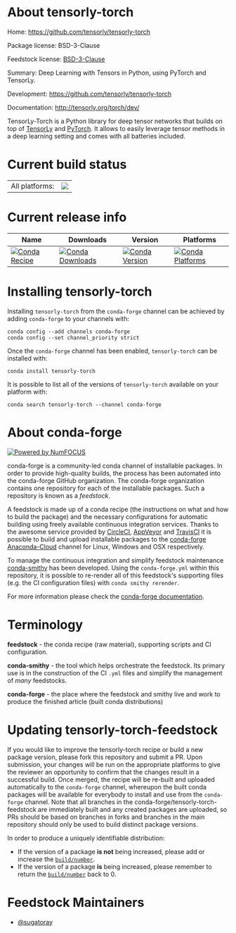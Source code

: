 About tensorly-torch
====================

Home: https://github.com/tensorly/tensorly-torch

Package license: BSD-3-Clause

Feedstock license: [BSD-3-Clause](https://github.com/conda-forge/tensorly-torch-feedstock/blob/master/LICENSE.txt)

Summary: Deep Learning with Tensors in Python, using PyTorch and TensorLy.

Development: https://github.com/tensorly/tensorly-torch

Documentation: http://tensorly.org/torch/dev/

TensorLy-Torch is a Python library for deep tensor networks that builds
on top of [TensorLy][_tensorly] and [PyTorch][_pytorch]. It allows to
easily leverage tensor methods in a deep learning setting and comes with
all batteries included.

[_tensorly]: https://github.com/tensorly/tensorly/
[_pytorch]: https://pytorch.org/


Current build status
====================


<table><tr><td>All platforms:</td>
    <td>
      <a href="https://dev.azure.com/conda-forge/feedstock-builds/_build/latest?definitionId=14860&branchName=master">
        <img src="https://dev.azure.com/conda-forge/feedstock-builds/_apis/build/status/tensorly-torch-feedstock?branchName=master">
      </a>
    </td>
  </tr>
</table>

Current release info
====================

| Name | Downloads | Version | Platforms |
| --- | --- | --- | --- |
| [![Conda Recipe](https://img.shields.io/badge/recipe-tensorly--torch-green.svg)](https://anaconda.org/conda-forge/tensorly-torch) | [![Conda Downloads](https://img.shields.io/conda/dn/conda-forge/tensorly-torch.svg)](https://anaconda.org/conda-forge/tensorly-torch) | [![Conda Version](https://img.shields.io/conda/vn/conda-forge/tensorly-torch.svg)](https://anaconda.org/conda-forge/tensorly-torch) | [![Conda Platforms](https://img.shields.io/conda/pn/conda-forge/tensorly-torch.svg)](https://anaconda.org/conda-forge/tensorly-torch) |

Installing tensorly-torch
=========================

Installing `tensorly-torch` from the `conda-forge` channel can be achieved by adding `conda-forge` to your channels with:

```
conda config --add channels conda-forge
conda config --set channel_priority strict
```

Once the `conda-forge` channel has been enabled, `tensorly-torch` can be installed with:

```
conda install tensorly-torch
```

It is possible to list all of the versions of `tensorly-torch` available on your platform with:

```
conda search tensorly-torch --channel conda-forge
```


About conda-forge
=================

[![Powered by
NumFOCUS](https://img.shields.io/badge/powered%20by-NumFOCUS-orange.svg?style=flat&colorA=E1523D&colorB=007D8A)](https://numfocus.org)

conda-forge is a community-led conda channel of installable packages.
In order to provide high-quality builds, the process has been automated into the
conda-forge GitHub organization. The conda-forge organization contains one repository
for each of the installable packages. Such a repository is known as a *feedstock*.

A feedstock is made up of a conda recipe (the instructions on what and how to build
the package) and the necessary configurations for automatic building using freely
available continuous integration services. Thanks to the awesome service provided by
[CircleCI](https://circleci.com/), [AppVeyor](https://www.appveyor.com/)
and [TravisCI](https://travis-ci.com/) it is possible to build and upload installable
packages to the [conda-forge](https://anaconda.org/conda-forge)
[Anaconda-Cloud](https://anaconda.org/) channel for Linux, Windows and OSX respectively.

To manage the continuous integration and simplify feedstock maintenance
[conda-smithy](https://github.com/conda-forge/conda-smithy) has been developed.
Using the ``conda-forge.yml`` within this repository, it is possible to re-render all of
this feedstock's supporting files (e.g. the CI configuration files) with ``conda smithy rerender``.

For more information please check the [conda-forge documentation](https://conda-forge.org/docs/).

Terminology
===========

**feedstock** - the conda recipe (raw material), supporting scripts and CI configuration.

**conda-smithy** - the tool which helps orchestrate the feedstock.
                   Its primary use is in the construction of the CI ``.yml`` files
                   and simplify the management of *many* feedstocks.

**conda-forge** - the place where the feedstock and smithy live and work to
                  produce the finished article (built conda distributions)


Updating tensorly-torch-feedstock
=================================

If you would like to improve the tensorly-torch recipe or build a new
package version, please fork this repository and submit a PR. Upon submission,
your changes will be run on the appropriate platforms to give the reviewer an
opportunity to confirm that the changes result in a successful build. Once
merged, the recipe will be re-built and uploaded automatically to the
`conda-forge` channel, whereupon the built conda packages will be available for
everybody to install and use from the `conda-forge` channel.
Note that all branches in the conda-forge/tensorly-torch-feedstock are
immediately built and any created packages are uploaded, so PRs should be based
on branches in forks and branches in the main repository should only be used to
build distinct package versions.

In order to produce a uniquely identifiable distribution:
 * If the version of a package **is not** being increased, please add or increase
   the [``build/number``](https://docs.conda.io/projects/conda-build/en/latest/resources/define-metadata.html#build-number-and-string).
 * If the version of a package **is** being increased, please remember to return
   the [``build/number``](https://docs.conda.io/projects/conda-build/en/latest/resources/define-metadata.html#build-number-and-string)
   back to 0.

Feedstock Maintainers
=====================

* [@sugatoray](https://github.com/sugatoray/)

